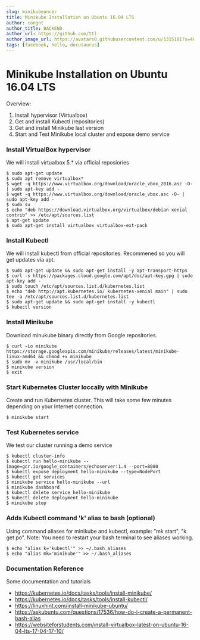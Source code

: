 ```yaml
---
slug: minikubeancer
title: Minikube Installation on Ubuntu 16.04 LTS
author: congnt
author_title: BACKEND
author_url: https://github.com/ttl
author_image_url: https://avatars0.githubusercontent.com/u/1315101?s=400&v=4
tags: [facebook, hello, docusaurus]
---
```


# Minikube Installation on Ubuntu 16.04 LTS

Overview:
1. Install hypervisor (Virtualbox)
2. Get and install Kubectl (repositories)
3. Get and install Minikube last version
4. Start and Test Minikube local cluster and expose demo service


### Install VirtualBox hypervisor
We will install virtualbox 5.* via official reposiories

```
$ sudo apt-get update
$ sudo apt remove virtualbox*
$ wget -q https://www.virtualbox.org/download/oracle_vbox_2016.asc -O- | sudo apt-key add -
$ wget -q https://www.virtualbox.org/download/oracle_vbox.asc -O- | sudo apt-key add -
$ sudo su
$ echo "deb https://download.virtualbox.org/virtualbox/debian xenial contrib" >> /etc/apt/sources.list
$ apt-get update
$ sudo apt-get install virtualbox virtualbox-ext-pack
```

### Install Kubectl
We will install kubectl from official repositories. Recommened so you will get updates via apt.

```
$ sudo apt-get update && sudo apt-get install -y apt-transport-https
$ curl -s https://packages.cloud.google.com/apt/doc/apt-key.gpg | sudo apt-key add -
$ sudo touch /etc/apt/sources.list.d/kubernetes.list
$ echo "deb http://apt.kubernetes.io/ kubernetes-xenial main" | sudo tee -a /etc/apt/sources.list.d/kubernetes.list
$ sudo apt-get update && sudo apt-get install -y kubectl
$ kubectl version
```

### Install Minikube
Download minukube binary directly from Google repositories.
```
$ curl -Lo minikube https://storage.googleapis.com/minikube/releases/latest/minikube-linux-amd64 && chmod +x minikube
$ sudo mv -v minikube /usr/local/bin
$ minikube version
$ exit
```

### Start Kubernetes Cluster loccally with Minikube
Create and run Kubernetes cluster. This will take some few minutes depending on your Internet connection.
```
$ minikube start
```

### Test Kubernetes service
We test our cluster running a demo service
```
$ kubectl cluster-info
$ kubectl run hello-minikube --image=gcr.io/google_containers/echoserver:1.4 --port=8080
$ kubectl expose deployment hello-minikube --type=NodePort
$ kubectl get services
$ minikube service hello-minikube --url
$ minikube dashboard
$ kubectl delete service hello-minikube
$ kubectl delete deployment hello-minikube
$ minikube stop
```

### Adds Kubectl command 'k' alias to bash (optional)
Using command aliases for minikube and kubectl, example: "mk start", "k get po". Note: You need to restart
your bash terminal to see aliases working.

```
$ echo "alias k='kubectl'" >> ~/.bash_aliases
$ echo "alias mk='minikube'" >> ~/.bash_aliases
```
### Documentation Reference
Some documentation and tutorials

- https://kubernetes.io/docs/tasks/tools/install-minikube/
- https://kubernetes.io/docs/tasks/tools/install-kubectl/
- https://linuxhint.com/install-minikube-ubuntu/
- https://askubuntu.com/questions/17536/how-do-i-create-a-permanent-bash-alias
- https://websiteforstudents.com/install-virtualbox-latest-on-ubuntu-16-04-lts-17-04-17-10/
